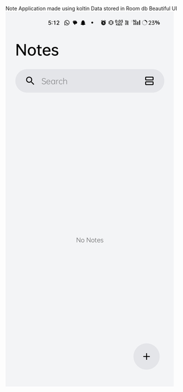 Note
Application made using koltin
Data stored in Room db
Beautiful UI
![screenshot](https://github.com/dhanushcodev/Notes-App/blob/main/notesAppScreenShot/homeScreenEmpty.jpg)
